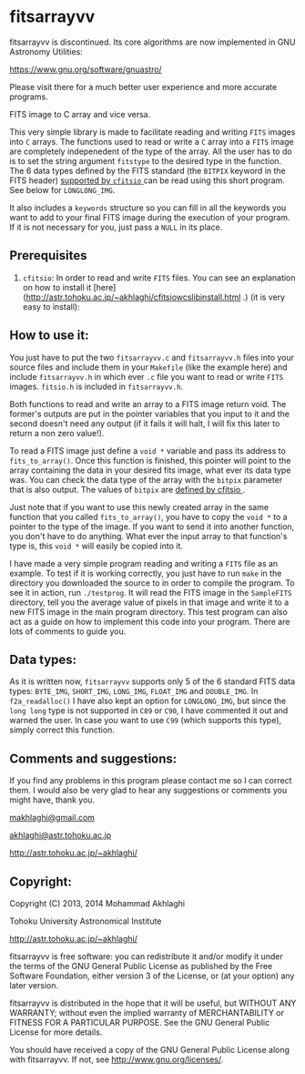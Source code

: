 fitsarrayvv
===========

fitsarrayvv is discontinued. Its core algorithms are now implemented in 
GNU Astronomy Utilities:

https://www.gnu.org/software/gnuastro/

Please visit there for a much better user experience and more accurate
programs.

FITS image to C array and vice versa.

This very simple library is made to facilitate reading and writing
`FITS` images into `C` arrays. The functions used to read or write a
`C` array into a `FITS` image are completely indepenedent of the type
of the array. All the user has to do is to set the string argument
`fitstype` to the desired type in the function.  The 6 data types
defined by the FITS standard (the `BITPIX` keyword in the FITS header)
[supported by `cfitsio`
](http://heasarc.gsfc.nasa.gov/docs/software/fitsio/c/c_user/node20.html)
can be read using this short program. See below for `LONGLONG_IMG`.

It also includes a `keywords` structure so you can fill in all the
keywords you want to add to your final FITS image during the execution
of your program. If it is not necessary for you, just pass a `NULL` in
its place.


Prerequisites
-------------

1. `cfitsio`: In order to read and write `FITS` files. You can see an
explanation on how to install it
[here](http://astr.tohoku.ac.jp/~akhlaghi/cfitsiowcslibinstall.html .)
(it is very easy to install):



How to use it:
--------------

You just have to put the two `fitsarrayvv.c` and `fitsarrayvv.h` files
into your source files and include them in your `Makefile` (like the
example here) and include `fitsarrayvv.h` in which ever `.c` file you
want to read or write `FITS` images. `fitsio.h` is included in
`fitsarrayvv.h`.

Both functions to read and write an array to a FITS image return
void. The former's outputs are put in the pointer variables that you
input to it and the second doesn't need any output (if it fails it
will halt, I will fix this later to return a non zero value!).

To read a FITS image just define a `void *` variable and pass its
address to `fits_to_array()`. Once this function is finished, this
pointer will point to the array containing the data in your desired
fits image, what ever its data type was. You can check the data type
of the array with the `bitpix` parameter that is also output. The
values of `bitpix` are [defined by cfitsio
](http://heasarc.gsfc.nasa.gov/docs/software/fitsio/c/c_user/node20.html).

Just note that if you want to use this newly created array in the same
function that you called `fits_to_array()`, you have to copy the `void
*` to a pointer to the type of the image. If you want to send
it into another function, you don't have to do anything. What ever the
input array to that function's type is, this `void *` will easily be
copied into it.

I have made a very simple program reading and writing a `FITS` file as
an example. To test if it is working correctly, you just have to run
`make` in the directory you downloaded the source to in order to
compile the program. To see it in action, run `./testprog`.  It will
read the FITS image in the `SampleFITS` directory, tell you the average
value of pixels in that image and write it to a new FITS image in the
main program directory. This test program can also act as a guide on
how to implement this code into your program. There are lots of
comments to guide you.


Data types:
-----------

As it is written now, `fitsarrayvv` supports only 5 of the 6 standard
FITS data types: `BYTE_IMG`, `SHORT_IMG`, `LONG_IMG`, `FLOAT_IMG` and
`DOUBLE_IMG`. In `f2a_readalloc()` I have also kept an option for
`LONGLONG_IMG`, but since the `long long` type is not supported in
`C89` or `C90`, I have commented it out and warned the user. In case
you want to use `C99` (which supports this type), simply correct this
function.


Comments and suggestions:
-------------------------
If you find any problems in this program please contact me so 
I can correct them. I would also be very glad to hear any 
suggestions or comments you might have, thank you.

makhlaghi@gmail.com 

akhlaghi@astr.tohoku.ac.jp

http://astr.tohoku.ac.jp/~akhlaghi/


Copyright:
----------
Copyright (C) 2013, 2014 Mohammad Akhlaghi

Tohoku University Astronomical Institute

http://astr.tohoku.ac.jp/~akhlaghi/

fitsarrayvv is free software: you can redistribute it and/or modify
it under the terms of the GNU General Public License as published by
the Free Software Foundation, either version 3 of the License, or
(at your option) any later version.

fitsarrayvv is distributed in the hope that it will be useful,
but WITHOUT ANY WARRANTY; without even the implied warranty of
MERCHANTABILITY or FITNESS FOR A PARTICULAR PURPOSE.  See the
GNU General Public License for more details.

You should have received a copy of the GNU General Public License
along with fitsarrayvv.  If not, see <http://www.gnu.org/licenses/>.
